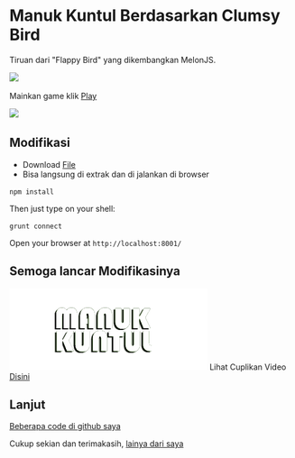 Manuk Kuntul Berdasarkan Clumsy Bird
===========

Tiruan dari "Flappy Bird" yang dikembangkan MelonJS.

![](https://play-lh.googleusercontent.com/LRKrmyhrkVDTLdng_IeLDRqPAFoRhXCM4GaOTvkOGKeMW3lyS2wpDxfbUiRcbT4ftk4=w2560-h1440-rw)

Mainkan game klik [Play](https://play.google.com/store/apps/details?id=com.h4nd1.manuk.kuntul.game.id)

![](https://handimanny.github.io/kuntul/data/img/touch-icon-iphone-retina.png)

## Modifikasi

- Download [File](https://handimanny.github.io/kuntul/)
- Bisa langsung di extrak dan di jalankan di browser

```
npm install
```

Then just type on your shell:

```
grunt connect
```

Open your browser at `http://localhost:8001/`

## Semoga lancar Modifikasinya

![](https://github.com/handimanny/handimanny.github.io/blob/main/kuntul/data/img/logo.png)
Lihat Cuplikan Video [Disini](https://www.youtube.com/watch?v=uOB6m8rmt-c)

## Lanjut

[Beberapa code di github saya](https://handimanny.github.io/)

Cukup sekian dan terimakasih, [lainya dari saya](https://handimanny.github.io/)
